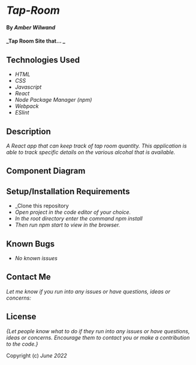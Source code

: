 # _Tap-Room_

#### By _**Amber Wilwand**_

#### _Tap Room Site that... _

## Technologies Used

- _HTML_
- _CSS_
- _Javascript_
- _React_
- _Node Package Manager (npm)_
- _Webpack_
- _ESlint_

## Description

_A React app that can keep track of tap room quantity. This application is able to track specific details on the various alcohal that is available._

## Component Diagram

## Setup/Installation Requirements

- \_Clone this repository
- _Open project in the code editor of your choice._
- _In the root directory enter the command npm install_
- _Then run npm start to view in the browser._

## Known Bugs

- _No known issues_

## Contact Me

_Let me know if you run into any issues or have questions, ideas or concerns:_

## License

_{Let people know what to do if they run into any issues or have questions, ideas or concerns. Encourage them to contact you or make a contribution to the code.}_

Copyright (c) _June 2022_
